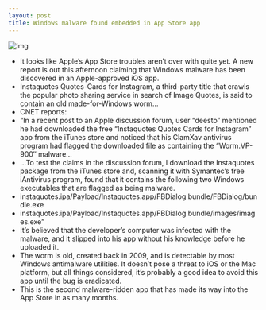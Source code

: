```yaml
---
layout: post
title: Windows malware found embedded in App Store app
---
```

![img](http://media.idownloadblog.com/wp-content/uploads/2012/07/malware-ios-app-e1343160420450.png)
* It looks like Apple’s App Store troubles aren’t over with quite yet. A new report is out this afternoon claiming that Windows malware has been discovered in an Apple-approved iOS app.
* Instaquotes Quotes-Cards for Instagram, a third-party title that crawls the popular photo sharing service in search of Image Quotes, is said to contain an old made-for-Windows worm…
* CNET reports:
* “In a recent post to an Apple discussion forum, user “deesto” mentioned he had downloaded the free “Instaquotes Quotes Cards for Instagram” app from the iTunes store and noticed that his ClamXav antivirus program had flagged the downloaded file as containing the “Worm.VP-900″ malware…
* …To test the claims in the discussion forum, I download the Instaquotes package from the iTunes store and, scanning it with Symantec’s free iAntivirus program, found that it contains the following two Windows executables that are flagged as being malware.
* instaquotes.ipa/Payload/Instaquotes.app/FBDialog.bundle/FBDialog/bundle.exe
* instaquotes.ipa/Payload/Instaquotes.app/FBDialog.bundle/images/images.exe”
* It’s believed that the developer’s computer was infected with the malware, and it slipped into his app without his knowledge before he uploaded it.
* The worm is old, created back in 2009, and is detectable by most Windows antimalware utilities. It doesn’t pose a threat to iOS or the Mac platform, but all things considered, it’s probably a good idea to avoid this app until the bug is eradicated.
* This is the second malware-ridden app that has made its way into the App Store in as many months.

